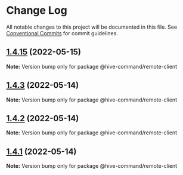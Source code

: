 # Change Log

All notable changes to this project will be documented in this file.
See [Conventional Commits](https://conventionalcommits.org) for commit guidelines.

## [1.4.15](https://github.com/TheTechCompany/HiveCommand/compare/v1.4.14...v1.4.15) (2022-05-15)

**Note:** Version bump only for package @hive-command/remote-client





## [1.4.3](https://github.com/TheTechCompany/HiveCommand/compare/v1.4.2...v1.4.3) (2022-05-14)

**Note:** Version bump only for package @hive-command/remote-client





## [1.4.2](https://github.com/TheTechCompany/HiveCommand/compare/v1.4.1...v1.4.2) (2022-05-14)

**Note:** Version bump only for package @hive-command/remote-client





## [1.4.1](https://github.com/TheTechCompany/HiveCommand/compare/v1.4.1-alpha.152...v1.4.1) (2022-05-14)

**Note:** Version bump only for package @hive-command/remote-client
